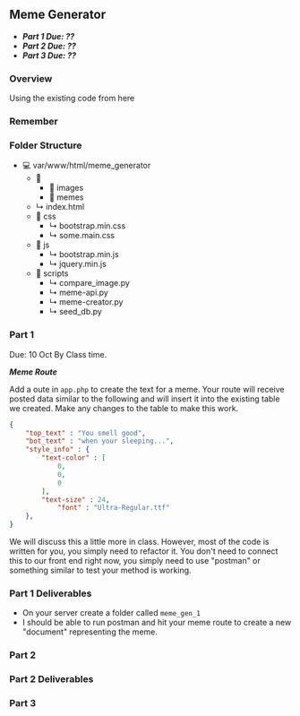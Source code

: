 
## Meme Generator

- ***Part 1 Due: ??***
- ***Part 2 Due: ??***
- ***Part 3 Due: ??***

### Overview

Using the existing code from here

### Remember


### Folder Structure

- &#128187; var/www/html/meme_generator 
    - &#128193; 
        - &#128193; images
        - &#128193; memes
    - &#x21b3; index.html
    - &#128193; css
        - &#x21b3; bootstrap.min.css
        - &#x21b3; some.main.css
    - &#128193; js
        - &#x21b3; bootstrap.min.js
        - &#x21b3; jquery.min.js
    - &#128193; scripts
        - &#x21b3; compare_image.py
        - &#x21b3; meme-api.py
        - &#x21b3; meme-creator.py
        - &#x21b3; seed_db.py

### Part 1
Due: 10 Oct By Class time.

***Meme Route***

Add a oute in `app.php` to create the text for a meme. Your route will receive posted data similar to the following and 
will insert it into the existing table we created. Make any changes to the table to make this work.

```json
{
	"top_text" : "You smell good",
	"bot_text" : "when your sleeping...",
	"style_info" : {
		"text-color" : [
			0,
			0,
			0
		],
		"text-size" : 24,
        	"font" : "Ultra-Regular.ttf"
	},
}
```



We will discuss this a little more in class. However, most of the code is written for you, you simply need to 
refactor it. You don't need to connect this to our front end right now, you simply need to use "postman" or something similar to test your method is working. 

### Part 1 Deliverables

- On your server create a folder called `meme_gen_1`
- I should be able to run postman and hit your meme route to create a new "document" representing the meme.


### Part 2

### Part 2 Deliverables



### Part 3

